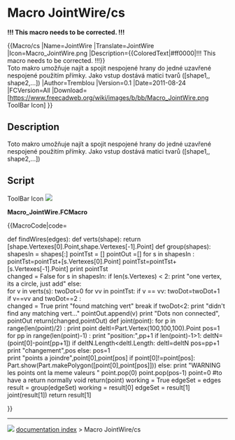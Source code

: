 # Macro JointWire/cs
**!!! This macro needs to be corrected. !!!**


{{Macro/cs
|Name=JointWire
|Translate=JointWire
|Icon=Macro_JointWire.png
|Description={{ColoredText|#ff0000|!!! This macro needs to be corrected. !!!}}<br/>Toto makro umožňuje najít a spojit nespojené hrany do jedné uzavřené nespojené použitím přímky.
Jako vstup dostává matici tvarů ([shape1,, shape2,...])
|Author=Tremblou
|Version=0.1
|Date=2011-08-24
|FCVersion=All
|Download=[https://www.freecadweb.org/wiki/images/b/bb/Macro_JointWire.png ToolBar Icon]
}}

## Description

Toto makro umožňuje najít a spojit nespojené hrany do jedné uzavřené nespojené použitím přímky. Jako vstup dostává matici tvarů (\[shape1,, shape2,\...\])

## Script

ToolBar Icon ![](images/Macro_JointWire.png )

**Macro\_JointWire.FCMacro**


{{MacroCode|code=

 def findWires(edges):
    def verts(shape):
                return [shape.Vertexes[0].Point,shape.Vertexes[-1].Point]
        def group(shapes):
                shapesIn = shapes[:]
                pointTst = []
        pointOut =[]
        for s in shapesIn :
            pointTst=pointTst+[s.Vertexes[0].Point]
            pointTst=pointTst+[s.Vertexes[-1].Point]
        print pointTst               
        changed = False
                for s in shapesIn:
                        if len(s.Vertexes) < 2:
                print "one vertex, its a circle, just add"
                        else:                             
                                for v in verts(s):
                    twoDot=0
                                        for vv in pointTst:
                                                if v == vv:
                            twoDot=twoDot+1                           
                        if v==vv and twoDot==2 :                   
                            changed = True
                            print "found matching vert"
                            break
                                    if twoDot<2:
                        print "didn't find any matching vert..."
                        pointOut.append(v)
         print "Dots non connected", pointOut
                return(changed,pointOut)
    def joint(point):
        for p in range(len(point)/2) :
            print point
            deltI=Part.Vertex(100,100,100).Point
            pos=1
            for pp in range(len(point)-1) :
                print "position:",pp+1
                if len(point)-1>1:
                    deltN=(point[0]-point[pp+1])
                    if deltN.Length<deltI.Length:
                        deltI=deltN
                        pos=pp+1
                        print "changement",pos
                else:
                    pos=1   
            print "points a joindre",point[0],point[pos]
            if point[0]!=point[pos]:
                Part.show(Part.makePolygon([point[0],point[pos]]))
            else:
                print "WARNING les points ont la meme valeurs "
            point.pop(0)
            point.pop(pos-1)
        point=0 #to have a return normally void
        return(point)
    working = True
        edgeSet = edges
    result = group(edgeSet)
        working = result[0]
        edgeSet = result[1]
    joint(result[1])
        return result[1]

}}



---
![](images/Right_arrow.png) [documentation index](../README.md) > Macro JointWire/cs
